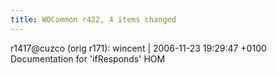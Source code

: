 ```yaml
---
title: WOCommon r422, 4 items changed
---
```


r1417@cuzco (orig r171): wincent | 2006-11-23 19:29:47 +0100 Documentation for 'ifResponds' HOM
